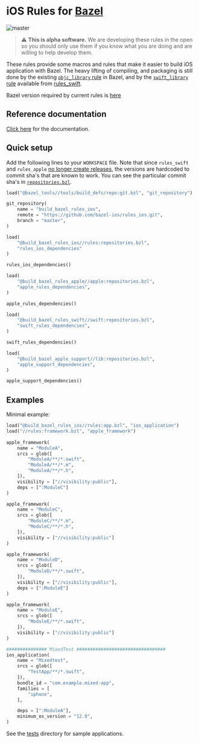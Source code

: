 # iOS Rules for [Bazel](https://bazel.build)

![master](https://github.com/bazel-ios/rules_ios/workflows/CI-master/badge.svg)

> :warning: **This is alpha software.** We are developing these rules in the open so you should only use them if you know what you are doing and are willing to help develop them.



These rules provide some macros and rules that make it easier to build iOS
application with Bazel. The heavy lifting of compiling, and packaging is
still done by the existing
 [`objc_library` rule](https://bazel.build/versions/master/docs/be/objective-c.html#objc_library)
in Bazel, and by the
[`swift_library` rule](https://github.com/bazelbuild/rules_swift/blob/master/doc/rules.md#swift_library)
available from [rules_swift](https://github.com/bazelbuild/rules_swift).

Bazel version required by current rules is [here](https://github.com/bazel-ios/rules_ios/blob/master/.bazelversion)

## Reference documentation

[Click here](https://github.com/bazel-ios/rules_ios/tree/master/docs)
for the documentation.

## Quick setup

Add the following lines to your `WORKSPACE` file. Note that since `rules_swift`
and `rules_apple` [no longer create
releases](https://github.com/bazelbuild/rules_swift/pull/335), the versions are
hardcoded to commit sha's that are known to work. You can see the particular
commit sha's in
[`repositories.bzl`](https://github.com/bazel-ios/rules_ios/tree/master/rules/repositories.bzl).

```python
load("@bazel_tools//tools/build_defs/repo:git.bzl", "git_repository")

git_repository(
    name = "build_bazel_rules_ios",
    remote = "https://github.com/bazel-ios/rules_ios.git",
    branch = "master",
)

load(
    "@build_bazel_rules_ios//rules:repositories.bzl",
    "rules_ios_dependencies"
)

rules_ios_dependencies()

load(
    "@build_bazel_rules_apple//apple:repositories.bzl",
    "apple_rules_dependencies",
)

apple_rules_dependencies()

load(
    "@build_bazel_rules_swift//swift:repositories.bzl",
    "swift_rules_dependencies",
)

swift_rules_dependencies()

load(
    "@build_bazel_apple_support//lib:repositories.bzl",
    "apple_support_dependencies",
)

apple_support_dependencies()
```

## Examples

Minimal example:

```python
load("@build_bazel_rules_ios//rules:app.bzl", "ios_application")
load("//rules:framework.bzl", "apple_framework")
  
apple_framework(
    name = "ModuleA",
    srcs = glob([
        "ModuleA/**/*.swift",
        "ModuleA/**/*.m",
        "ModuleA/**/*.h",
    ]),
    visibility = ["//visibility:public"],
    deps = [":ModuleC"]
)

apple_framework(
    name = "ModuleC",
    srcs = glob([
        "ModuleC/**/*.m",
        "ModuleC/**/*.h",
    ]),
    visibility = ["//visibility:public"]
)

apple_framework(
    name = "ModuleD",
    srcs = glob([
        "ModuleD/**/*.swift",
    ]),
    visibility = ["//visibility:public"],
    deps = [":ModuleE"]
)

apple_framework(
    name = "ModuleE",
    srcs = glob([
        "ModuleE/**/*.swift",
    ]),
    visibility = ["//visibility:public"]
)

############### MixedTest #################################
ios_application(
    name = "Mixedtest",
    srcs = glob([
        "TestApp/**/*.swift",
    ]),
    bundle_id = "com.example.mixed-app",
    families = [
        "iphone",
    ],

    deps = [":ModuleA"],
    minimum_os_version = "12.0",
)
```

See the [tests](https://github.com/bazel-ios/rules_ios/tree/master/tests)
directory for sample applications.
